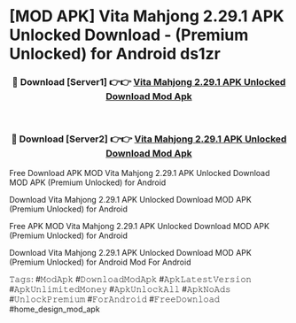 # [MOD APK] Vita Mahjong 2.29.1 APK Unlocked Download - (Premium Unlocked) for Android ds1zr



<div align="center">
<h3>🔴 Download [Server1] 👉👉 <a href="https://momento.my/?title=Vita_Mahjong_2.29.1_APK_Unlocked_Download">Vita Mahjong 2.29.1 APK Unlocked Download Mod Apk</a></h3><br>

<h3>🔴 Download [Server2] 👉👉 <a href="https://momento.my/?title=Vita_Mahjong_2.29.1_APK_Unlocked_Download">Vita Mahjong 2.29.1 APK Unlocked Download Mod Apk</a></h3>
</div>



Free Download APK MOD Vita Mahjong 2.29.1 APK Unlocked Download MOD APK (Premium Unlocked) for Android

Download Vita Mahjong 2.29.1 APK Unlocked Download MOD APK (Premium Unlocked) for Android

Free APK MOD Vita Mahjong 2.29.1 APK Unlocked Download MOD APK (Premium Unlocked) for Android

Download Vita Mahjong 2.29.1 APK Unlocked Download MOD APK (Premium Unlocked) for Android Mod For Android

𝚃𝚊𝚐𝚜: #𝙼𝚘𝚍𝙰𝚙𝚔 #𝙳𝚘𝚠𝚗𝚕𝚘𝚊𝚍𝙼𝚘𝚍𝙰𝚙𝚔 #𝙰𝚙𝚔𝙻𝚊𝚝𝚎𝚜𝚝𝚅𝚎𝚛𝚜𝚒𝚘𝚗 #𝙰𝚙𝚔𝚄𝚗𝚕𝚒𝚖𝚒𝚝𝚎𝚍𝙼𝚘𝚗𝚎𝚢 #𝙰𝚙𝚔𝚄𝚗𝚕𝚘𝚌𝚔𝙰𝚕𝚕 #𝙰𝚙𝚔𝙽𝚘𝙰𝚍𝚜 #𝚄𝚗𝚕𝚘𝚌𝚔𝙿𝚛𝚎𝚖𝚒𝚞𝚖 #𝙵𝚘𝚛𝙰𝚗𝚍𝚛𝚘𝚒𝚍 #𝙵𝚛𝚎𝚎𝙳𝚘𝚠𝚗𝚕𝚘𝚊𝚍 #home_design_mod_apk
